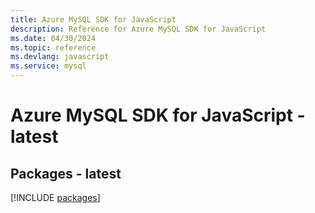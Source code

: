 ```yaml
---
title: Azure MySQL SDK for JavaScript
description: Reference for Azure MySQL SDK for JavaScript
ms.date: 04/30/2024
ms.topic: reference
ms.devlang: javascript
ms.service: mysql
---
```

# Azure MySQL SDK for JavaScript - latest
## Packages - latest
[!INCLUDE [packages](mysql-index.md)]